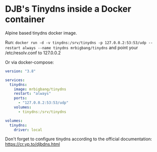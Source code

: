 # DJB's Tinydns inside a Docker container

Alpine based tinydns docker image.

Run: `docker run -d -v tinydns:/srv/tinydns -p 127.0.0.2:53:53/udp --restart always --name tinydns mrbigbang/tinydns` and point your /etc/resolv.conf to 127.0.0.2

Or via docker-compose: 
```yaml
version: "3.8"

services:
  tinydns:
    image: mrbigbang/tinydns
    restart: "always"
    ports:
      - "127.0.0.2:53:53/udp"
    volumes:
      - tinydns:/srv/tinydns

volumes:
  tinydns:
    driver: local
```

Don't forget to configure tinydns according to the official documentation: https://cr.yp.to/djbdns.html
